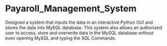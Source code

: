 # Payaroll_Management_System
Designed a system that inputs the data in an interactive Python GUI and stores the data into MySQL database.
This system also allows an authorized user to access, store and overwrite data in the MySQL database without even opening MySQL and typing the SQL Commands.
